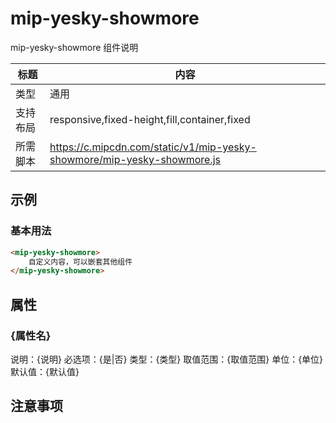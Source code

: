 # mip-yesky-showmore

mip-yesky-showmore 组件说明

标题|内容
----|----
类型|通用
支持布局|responsive,fixed-height,fill,container,fixed
所需脚本|https://c.mipcdn.com/static/v1/mip-yesky-showmore/mip-yesky-showmore.js

## 示例

### 基本用法
```html
<mip-yesky-showmore>
    自定义内容，可以嵌套其他组件
</mip-yesky-showmore>
```

## 属性

### {属性名}

说明：{说明}
必选项：{是|否}
类型：{类型}
取值范围：{取值范围}
单位：{单位}
默认值：{默认值}

## 注意事项

